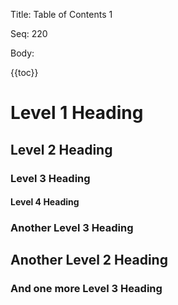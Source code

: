 Title:  Table of Contents 1

Seq:    220

Body: 

{{toc}}

Level 1 Heading
============

## Level 2 Heading

### Level 3 Heading

#### Level 4 Heading

### Another Level 3 Heading

## Another Level 2 Heading

### And one more Level 3 Heading
